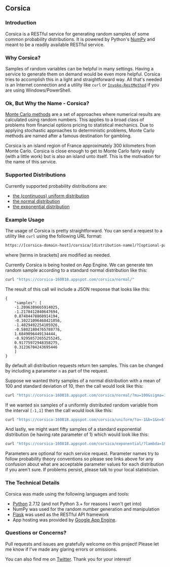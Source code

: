 ## Corsica 

### Introduction

Corsica is a RESTful service for generating random samples of some common probability distributions. It is powered by Python's [NumPy](http://www.numpy.org/) and meant to be a readily available RESTful service. 

### Why Corsica?

Samples of random variables can be helpful in many settings. Having a service to generate them on demand would be even more helpful. Corsica tries to accomplish this in a light and straightforward way. All that's needed is an Internet connection and a utility like `curl` or [`Invoke-RestMethod`](https://msdn.microsoft.com/powershell/reference/5.1/microsoft.powershell.utility/Invoke-RestMethod) if you are using Windows/PowerShell.

### Ok, But Why the Name - Corsica?

[Monte Carlo methods](https://en.wikipedia.org/wiki/Monte_Carlo_method) are a set of approaches where numerical results are calculated using random numbers. This applies to a broad class of problems from financial options pricing to statistical mechanics. Due to applying stochastic approaches to deterministic problems, Monte Carlo methods are named after a famous destination for gambling. 

Corsica is an island region of France approximately 300 kilometers from Monte Carlo. Corsica is close enough to get to Monte Carlo fairly easily (with a little work) but is also an island unto itself. This is the motivation for the name of this service.

### Supported Distributions

Currently supported probability distributions are:
- [the (continuous) uniform distribution](https://en.wikipedia.org/wiki/Uniform_distribution)
- [the normal distribution](https://en.wikipedia.org/wiki/Normal_distribution)
- [the exponential distribution](https://en.wikipedia.org/wiki/Exponential_distribution)

### Example Usage

The usage of Corsica is pretty straightforward. You can send a request to a utility like `curl` using the following URL format:
```bash
https://[corsica-domain-host]/corsica/[distribution-name]/?[optional-parameter-list]
```
where [terms in brackets] are modified as needed.

Currently Corsica is being hosted on App Engine. We can generate ten random sample according to a standard normal distribution like this:
```bash
curl "https://corsica-160818.appspot.com/corsica/normal/"
```

The result of this call wil include a JSON response that looks like this:
```
{
    "samples": [
    -1.2096389665914025,
    -1.2178412840647694,
    0.87484478860914194,
    -0.10221096468421056,
    -1.4029492254105926,
    -0.58021804765788776,
    1.6849096449134444,
    -0.92958572655255245,
    0.91775972948358275,
    0.31236704243695446
    ]
}
```
By default all distribution requests return ten samples. This can be changed by including a parameter `n` as part of the request.

Suppose we wanted thirty samples of a normal distribution with a mean of 100 and standard deviation of 10, then the call would look like this:
```bash
curl "https://corsica-160818.appspot.com/corsica/normal/?mu=100&sigma=10&n=30"
```

If we wanted six samples of a uniformly distributed random variable from the interval `[-1,1]` then the call would look like this:
```bash
curl "https://corsica-160818.appspot.com/corsica/uniform/?a=-1&b=1&n=6"
```

And lastly, we might want fifty samples of a standard exponential distribution (ie having rate parameter of 1) which would look like this:
```bash    
curl "https://corsica-160818.appspot.com/corsica/exponential/?lambda=1&n=50
```

Parameters are optional for each service request. Parameter names try to follow probability theory conventions so please see links above for any confusion about what are acceptable parameter values for each distribution if you aren't sure. If problems persist, please talk to your local statistician.

### The Technical Details

Corsica was made using the following languages and tools:

- [Python](https://www.python.org/) 2.7.12 (and not Python 3.+ for reasons I won't get into)
- NumPy was used for the random number generation and manipulation
- [Flask](http://flask.pocoo.org/) was used as the RESTful API framework
- App hosting was provided by [Google App Engine](http://flask.pocoo.org/).

### Questions or Concerns?

Pull requests and issues are gratefully welcome on this project! Please let me know if I've made any glaring errors or omissions. 

You can also find me on [Twitter](https://twitter.com/joshin4colours). Thank you for your interest!